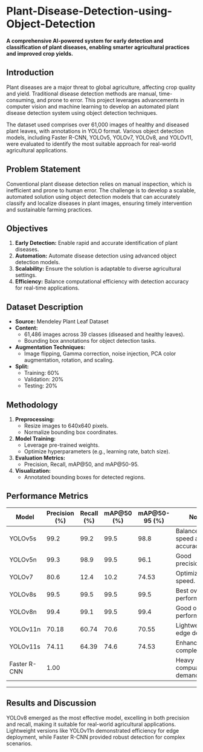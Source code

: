 # Plant-Disease-Detection-using-Object-Detection

**A comprehensive AI-powered system for early detection and classification of plant diseases, enabling smarter agricultural practices and improved crop yields.**

## Introduction  

Plant diseases are a major threat to global agriculture, affecting crop quality and yield. Traditional disease detection methods are manual, time-consuming, and prone to error. This project leverages advancements in computer vision and machine learning to develop an automated plant disease detection system using object detection techniques.  

The dataset used comprises over 61,000 images of healthy and diseased plant leaves, with annotations in YOLO format. Various object detection models, including Faster R-CNN, YOLOv5, YOLOv7, YOLOv8, and YOLOv11, were evaluated to identify the most suitable approach for real-world agricultural applications.  

## Problem Statement  

Conventional plant disease detection relies on manual inspection, which is inefficient and prone to human error. The challenge is to develop a scalable, automated solution using object detection models that can accurately classify and localize diseases in plant images, ensuring timely intervention and sustainable farming practices.  


## Objectives  

1. **Early Detection:** Enable rapid and accurate identification of plant diseases.  
2. **Automation:** Automate disease detection using advanced object detection models.  
3. **Scalability:** Ensure the solution is adaptable to diverse agricultural settings.  
4. **Efficiency:** Balance computational efficiency with detection accuracy for real-time applications.  

## Dataset Description  

- **Source:** Mendeley Plant Leaf Dataset  
- **Content:**  
  - 61,486 images across 39 classes (diseased and healthy leaves).  
  - Bounding box annotations for object detection tasks.  
- **Augmentation Techniques:**  
  - Image flipping, Gamma correction, noise injection, PCA color augmentation, rotation, and scaling.  
- **Split:**  
  - Training: 60%  
  - Validation: 20%  
  - Testing: 20%  


## Methodology  

1. **Preprocessing:**  
   - Resize images to 640x640 pixels.  
   - Normalize bounding box coordinates.  
2. **Model Training:**  
   - Leverage pre-trained weights.  
   - Optimize hyperparameters (e.g., learning rate, batch size).  
3. **Evaluation Metrics:**  
   - Precision, Recall, mAP@50, and mAP@50-95.  
4. **Visualization:**  
   - Annotated bounding boxes for detected regions.  


## Performance Metrics  

| Model          | Precision (%) | Recall (%) | mAP@50 (%) | mAP@50-95 (%) | Notes                        |  
|----------------|---------------|------------|------------|---------------|------------------------------|  
| YOLOv5s        | 99.2          | 99.2       | 99.5       | 98.8          | Balanced speed and accuracy. |  
| YOLOv5n        | 99.3          | 98.9       | 99.5       | 96.1          | Good precision.              |  
| YOLOv7         | 80.6          | 12.4       | 10.2       | 74.53         | Optimized for speed.         |  
| YOLOv8s        | 99.5          | 99.5       | 99.5       | 99.5          | Best overall performance.    |  
| YOLOv8n        | 99.4          | 99.1       | 99.5       | 99.4          | Good overall performance.    |  
| YOLOv11n       | 70.18         | 60.74      | 70.6       | 70.55         | Lightweight for edge devices.|  
| YOLOv11s       | 74.11         | 64.39      | 74.6       | 74.53         | Enhanced for complex tasks.  |  
| Faster R-CNN   | 1.00          |            |            |               | Heavy compuatational demands.|  

---

## Results and Discussion  

YOLOv8 emerged as the most effective model, excelling in both precision and recall, making it suitable for real-world agricultural applications. Lightweight versions like YOLOv11n demonstrated efficiency for edge deployment, while Faster R-CNN provided robust detection for complex scenarios.  
